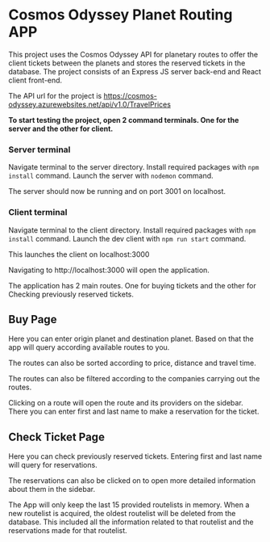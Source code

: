 
# Cosmos Odyssey Planet Routing APP

This project uses the Cosmos Odyssey API for planetary routes to offer the client tickets between the planets and stores the reserved tickets in the database.
The project consists of an Express JS server back-end and React client front-end.

The API url for the project is https://cosmos-odyssey.azurewebsites.net/api/v1.0/TravelPrices

<b>To start testing the project, open 2 command terminals.
One for the server and the other for client.</b>

### <b>Server terminal</b>
Navigate terminal to the server directory.
Install required packages with `npm install` command.
Launch the server with `nodemon` command.

The server should now be running and on port 3001 on localhost.

### <b>Client terminal</b>
Navigate terminal to the client directory.
Install required packages with `npm install` command.
Launch the dev client with `npm run start` command.

This launches the client on localhost:3000 

Navigating to http://localhost:3000 will open the application.

The application has 2 main routes. 
One for buying tickets and the other for Checking previously reserved tickets.

## Buy Page
Here you can enter origin planet and destination planet. Based on that the app will query according available routes to you.

The routes can also be sorted according to price, distance and travel time.

The routes can also be filtered according to the companies carrying out the routes.

Clicking on a route will open the route and its providers on the sidebar. There you can enter first and last name to make a reservation for the ticket.
## Check Ticket Page
Here you can check previously reserved tickets. Entering first and last name will query for reservations.

The reservations can also be clicked on to open more detailed information about them in the sidebar.

The App will only keep the last 15 provided routelists in memory. When a new routelist is acquired, the oldest routelist will be deleted from the database. This included all the information related to that routelist and the reservations made for that routelist.